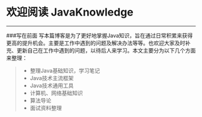 # 欢迎阅读 JavaKnowledge 

------
###写在前面
写本篇博客是为了更好地掌握Java知识，旨在通过日常积累来获得更高的提升机会。主要是工作中遇到的问题及解决办法等等。也欢迎大家及时补充、更新自己在工作中遇到的问题，以待后人来学习。本文主要分为以下几个方面来整理：

> * 整理Java基础知识，学习笔记
> * Java技术主流框架
> * Java技术通用工具
> * 计算机、网络基础知识
> * 算法导论
> * 面试资料整理

